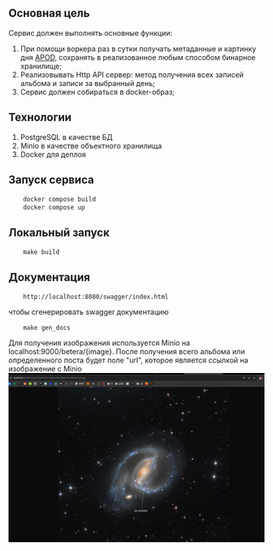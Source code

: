## Основная цель

Сервис должен выполнять основные функции:
1) При помощи воркера раз в сутки получать метаданные и картинку дня [APOD](https://api.nasa.gov/), сохранять в реализованное любым способом бинарное хранилище;
2) Реализовывать Http API сервер: метод получения всех записей альбома и записи за выбранный день;
3) Сервис должен собираться в docker-образ;

## Технологии
1) PostgreSQL в качестве БД
2) Minio в качестве объектного хранилища
3) Docker для деплоя

## Запуск сервиса
```
    docker compose build
    docker compose up
```

## Локальный запуск
```
    make build
```

## Документация 
```
    http://localhost:8080/swagger/index.html
```
чтобы сгенерировать swagger документацию 
```
    make gen_docs
```

Для получения изображения используется Minio на localhost:9000/betera/{image}.
После получения всего альбома или определенного поста будет поле "url", которое является ссылкой на изображение с Minio 
<img src="img.png">
